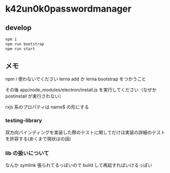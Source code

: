 # k42un0k0passwordmanager

## develop

```sh
npm i
npm run bootstrap
npm run start
```

## メモ

npm i 使わないでください
lerna add か lerna bootstrap をつかうこと

その後 app/node_modules/electron/install.js を実行してください（なぜか postinstall が実行されない）

rxjs 系のプロパティは name$ の形にする

### testing-library

双方向バインディングを実装した際のテストに関してだけは実装の詳細のテストを許容する(あくまで現状はの話)

### lib の扱いについて

なんか symlink 張られてるっぽいので build して再起すればいけるっぽい
